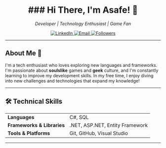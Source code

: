 <!-- README.md for a GitHub profile -->

<h1 align="center"> ### Hi There, I'm Asafe! 👋</h1>

<p align="center">
  <em>Developer | Technology Enthusiast | Game Fan</em>
</p>

<p align="center">
  <a href="https://www.linkedin.com/in/your-profile" target="_blank">
    <img src="https://img.shields.io/badge/LinkedIn-0077B5?style=for-the-badge&logo=linkedin&logoColor=white" alt="LinkedIn">
  </a>
  <a href="mailto:your-email@example.com">
    <img src="https://img.shields.io/badge/Email-D14836?style=for-the-badge&logo=gmail&logoColor=white" alt="Email">
  </a>
  <a href="https://github.com/your-username">
    <img src="https://img.shields.io/github/followers/your-username?style=for-the-badge" alt="Followers">
  </a>
</p>

---

<h2>About Me 💬</h2>

<p>
  I'm a tech enthusiast who loves exploring new languages and frameworks. I'm passionate about <strong>soulslike</strong> games and <strong>geek</strong> culture, and I'm constantly learning to improve my development skills. In my free time, I enjoy diving into new challenges and technologies that expand my knowledge!
</p>

---

<h2>🛠️ Technical Skills</h2>

<table>
  <tr>
    <td><strong>Languages</strong></td>
    <td>C#, SQL</td>
  </tr>
  <tr>
    <td><strong>Frameworks & Libraries</strong></td>
    <td>.NET, ASP.NET, Entity Framework</td>
  </tr>
  <tr>
    <td><strong>Tools & Platforms</strong></td>
    <td>Git, GitHub, Visual Studio</td>
  </tr>
</table>

---
